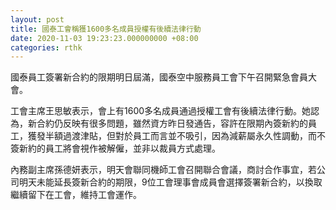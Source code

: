 ```yaml
---
layout: post
title: 國泰工會稱獲1600多名成員授權有後續法律行動
date: 2020-11-03 19:23:23.000000000 +08:00
categories: rthk
---
```


國泰員工簽署新合約的限期明日屆滿，國泰空中服務員工會下午召開緊急會員大會。

工會主席王思敏表示，會上有1600多名成員通過授權工會有後續法律行動。她認為，新合約仍反映有很多問題，雖然資方昨日發通告，容許在限期內簽新約的員工，獲發半額過渡津貼，但對於員工而言並不吸引，因為減薪屬永久性調動，而不簽新約的員工將會視作被解僱，並非以裁員方式處理。

內務副主席孫德妍表示，明天會聯同機師工會召開聯合會議，商討合作事宜，若公司明天未能延長簽新合約的期限，9位工會理事會成員會選擇簽署新合約，以換取繼續留下在工會，維持工會運作。
